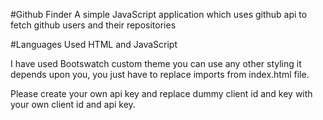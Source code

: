 #Github Finder
A simple JavaScript application which uses github api to fetch github users and their repositories

#Languages Used
HTML and JavaScript

I have used Bootswatch custom theme you can use any other styling it depends upon you, you just have to replace imports from index.html file.

Please create your own api key and replace dummy client id and key with your own client id and api key.

